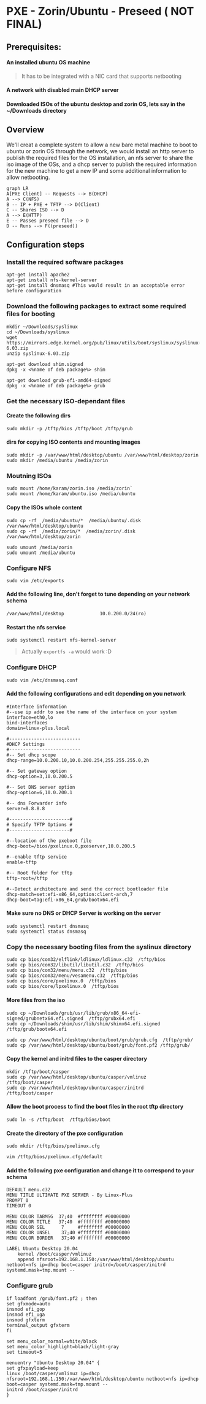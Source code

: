 # PXE - Zorin/Ubuntu - Preseed ( NOT FINAL)
## Prerequisites:
#### An installed ubuntu OS machine
>It has to be integrated with a NIC card that supports netbooting
#### A network with disabled main DHCP server 
#### Downloaded ISOs of the ubuntu desktop and zorin OS, lets say in the ~/Downloads directory

## Overview
We'll creat a complete system to allow a new bare metal machine to boot to ubuntu or zorin OS through the network, we would install an http server to publish the required files for the OS installation, an nfs server to share the iso image of the OSs, and a dhcp server to publish the required information for the new machine to get a new IP and some additional information to allow netbooting.
```mermaid
graph LR
A[PXE Client] -- Requests --> B(DHCP)
A --> C(NFS)
B -- IP + PXE + TFTP --> D(Client)
C -- Shares ISO --> D
A --> E(HTTP)
E -- Passes preseed file --> D
D -- Runs --> F((preseed))
```

## Configuration steps
### Install the required software packages
```
apt-get install apache2
apt-get install nfs-kernel-server 
apt-get install dnsmasq #This would result in an acceptable error before configuration
```
### Download the following packages to extract some required files for booting
```
mkdir ~/Downloads/syslinux
cd ~/Downloads/syslinux
wget https://mirrors.edge.kernel.org/pub/linux/utils/boot/syslinux/syslinux-6.03.zip
unzip syslinux-6.03.zip
```
```
apt-get download shim.signed
dpkg -x <%name of deb package%> shim  

apt-get download grub-efi-amd64-signed
dpkg -x <%name of deb package%> grub
```
### Get the necessary ISO-dependant files
#### Create the following dirs
```
sudo mkdir -p /tftp/bios /tftp/boot /tftp/grub
```

#### dirs for copying ISO contents and mounting images
```
sudo mkdir -p /var/www/html/desktop/ubuntu /var/www/html/desktop/zorin
sudo mkdir /media/ubuntu /media/zorin
```
### Moutning ISOs
```
sudo mount /home/karam/zorin.iso /media/zorin`  
sudo mount /home/karam/ubuntu.iso /media/ubuntu  
```
#### Copy the ISOs whole content
```
sudo cp -rf  /media/ubuntu/*  /media/ubuntu/.disk  /var/www/html/desktop/ubuntu
sudo cp -rf  /media/zorin/*  /media/zorin/.disk  /var/www/html/desktop/zorin
```
```
sudo umount /media/zorin
sudo umount /media/ubuntu
```

### Configure NFS
```
sudo vim /etc/exports
```
#### Add the following line, don't forget to tune depending on your network schema
```
/var/www/html/desktop             10.0.200.0/24(ro)
```

#### Restart the nfs service
```
sudo systemctl restart nfs-kernel-server
```
> Actually ```exportfs -a``` would work :D


### Configure DHCP
```
sudo vim /etc/dnsmasq.conf 
```

#### Add the following configurations and edit depending on you network
```
#Interface information 
#--use ip addr to see the name of the interface on your system
interface=eth0,lo
bind-interfaces
domain=linux-plus.local

#--------------------------
#DHCP Settings
#--------------------------
#-- Set dhcp scope
dhcp-range=10.0.200.10,10.0.200.254,255.255.255.0,2h

#-- Set gateway option
dhcp-option=3,10.0.200.5

#-- Set DNS server option
dhcp-option=6,10.0.200.1

#-- dns Forwarder info
server=8.8.8.8

#----------------------#
# Specify TFTP Options #
#----------------------#

#--location of the pxeboot file
dhcp-boot=/bios/pxelinux.0,pxeserver,10.0.200.5

#--enable tftp service
enable-tftp

#-- Root folder for tftp
tftp-root=/tftp

#--Detect architecture and send the correct bootloader file
dhcp-match=set:efi-x86_64,option:client-arch,7 
dhcp-boot=tag:efi-x86_64,grub/bootx64.efi
```


#### Make sure no DNS or DHCP Server is working on the server
```
sudo systemctl restart dnsmasq
sudo systemctl status dnsmasq
```
### Copy the necessary booting files from the syslinux directory
```
sudo cp bios/com32/elflink/ldlinux/ldlinux.c32  /tftp/bios
sudo cp bios/com32/libutil/libutil.c32  /tftp/bios  
sudo cp bios/com32/menu/menu.c32  /tftp/bios
sudo cp bios/com32/menu/vesamenu.c32  /tftp/bios 
sudo cp bios/core/pxelinux.0  /tftp/bios
sudo cp bios/core/lpxelinux.0  /tftp/bios
```
#### More files from the iso
```
sudo cp ~/Downloads/grub/usr/lib/grub/x86_64-efi-signed/grubnetx64.efi.signed  /tftp/grubx64.efi
sudo cp ~/Downloads/shim/usr/lib/shim/shimx64.efi.signed  /tftp/grub/bootx64.efi
```

```
sudo cp /var/www/html/desktop/ubuntu/boot/grub/grub.cfg  /tftp/grub/
sudo cp /var/www/html/desktop/ubuntu/boot/grub/font.pf2 /tftp/grub/
```
#### Copy the kernel and initrd files to the casper directory
```
mkdir /tftp/boot/casper
sudo cp /var/www/html/desktop/ubuntu/casper/vmlinuz      /tftp/boot/casper
sudo cp /var/www/html/desktop/ubuntu/casper/initrd       /tftp/boot/casper
```

#### Allow the boot process to find the boot files in the root tftp directory
```
sudo ln -s /tftp/boot  /tftp/bios/boot
```
#### Create the directory of the pxe configuration
```
sudo mkdir /tftp/bios/pxelinux.cfg
```
```
vim /tftp/bios/pxelinux.cfg/default
```
#### Add the following pxe configuration and change it to correspond to your schema
```
DEFAULT menu.c32
MENU TITLE ULTIMATE PXE SERVER - By Linux-Plus
PROMPT 0 
TIMEOUT 0

MENU COLOR TABMSG  37;40  #ffffffff #00000000
MENU COLOR TITLE   37;40  #ffffffff #00000000 
MENU COLOR SEL      7     #ffffffff #00000000
MENU COLOR UNSEL    37;40 #ffffffff #00000000
MENU COLOR BORDER   37;40 #ffffffff #00000000

LABEL Ubuntu Desktop 20.04
    kernel /boot/casper/vmlinuz
    append nfsroot=192.168.1.150:/var/www/html/desktop/ubuntu netboot=nfs ip=dhcp boot=casper initrd=/boot/casper/initrd systemd.mask=tmp.mount --
```


### Configure grub
```
if loadfont /grub/font.pf2 ; then
set gfxmode=auto
insmod efi_gop
insmod efi_uga
insmod gfxterm
terminal_output gfxterm
fi

set menu_color_normal=white/black
set menu_color_highlight=black/light-gray
set timeout=5

menuentry "Ubuntu Desktop 20.04" {
set gfxpayload=keep
linux /boot/casper/vmlinuz ip=dhcp nfsroot=192.168.1.150:/var/www/html/desktop/ubuntu netboot=nfs ip=dhcp boot=casper systemd.mask=tmp.mount --
initrd /boot/casper/initrd
}
```

